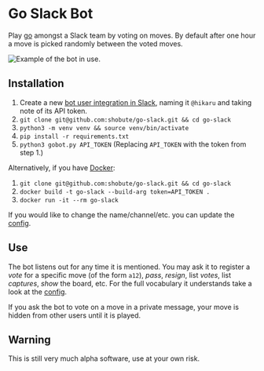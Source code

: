 # Go Slack Bot
Play [go](http://senseis.xmp.net/?WhatIsGo) amongst a Slack team by voting on moves. By default after one hour a move is picked randomly between the voted moves.

![Example of the bot in use.](https://i.imgur.com/F0Lqlfe.png)

## Installation
1. Create a new [bot user integration in Slack](https://my.slack.com/services/new/bot), naming it `@hikaru` and taking note of its API token.
2. `git clone git@github.com:shobute/go-slack.git && cd go-slack`
3. `python3 -m venv venv && source venv/bin/activate`
4. `pip install -r requirements.txt`
5. `python3 gobot.py API_TOKEN` (Replacing `API_TOKEN` with the token from step 1.)

Alternatively, if you have [Docker](https://www.docker.com/):
1. `git clone git@github.com:shobute/go-slack.git && cd go-slack`
2. `docker build -t go-slack --build-arg token=API_TOKEN .`
3. `docker run -it --rm go-slack`

If you would like to change the name/channel/etc. you can update the [config](config.py).

## Use
The bot listens out for any time it is mentioned. You may ask it to register a *vote* for a specific move (of the form `a12`), *pass*, *resign*, list *votes*, list *captures*, *show* the board, etc. For the full vocabulary it understands take a look at the [config](config.py).

If you ask the bot to vote on a move in a private message, your move is hidden from other users until it is played.

## Warning
This is still very much alpha software, use at your own risk.
